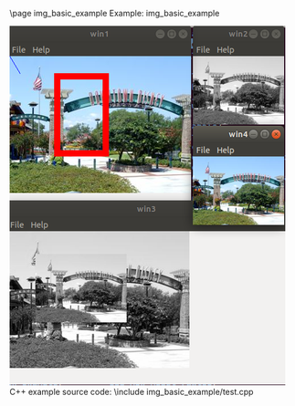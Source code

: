 \page img_basic_example Example: img_basic_example

![img_basic_example screenshot](doc/source/images/img_basic_example_screenshot.png)
C++ example source code:
\include img_basic_example/test.cpp
